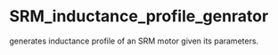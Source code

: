 # SRM_inductance_profile_genrator
generates inductance profile of an SRM motor given its parameters.
